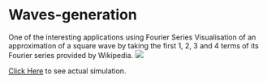 # Waves-generation
One of the interesting applications using Fourier Series
Visualisation of an approximation of a square wave by taking the first 1, 2, 3 and 4 terms of its Fourier series provided by Wikipedia.
![](https://upload.wikimedia.org/wikipedia/commons/1/1a/Fourier_series_square_wave_circles_animation.gif)

[Click Here](https://editor.p5js.org/sankethire98@gmail.com/full/rym92Jzx4) to see actual simulation.
